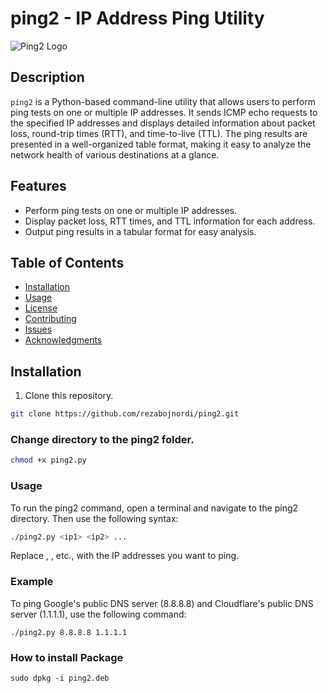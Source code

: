# ping2 - IP Address Ping Utility

![Ping2 Logo](path/to/your/ping2_logo.png)

## Description

`ping2` is a Python-based command-line utility that allows users to perform ping tests on one or multiple IP addresses. It sends ICMP echo requests to the specified IP addresses and displays detailed information about packet loss, round-trip times (RTT), and time-to-live (TTL). The ping results are presented in a well-organized table format, making it easy to analyze the network health of various destinations at a glance.

## Features

- Perform ping tests on one or multiple IP addresses.
- Display packet loss, RTT times, and TTL information for each address.
- Output ping results in a tabular format for easy analysis.

## Table of Contents

- [Installation](#installation)
- [Usage](#usage)
- [License](#license)
- [Contributing](#contributing)
- [Issues](#issues)
- [Acknowledgments](#acknowledgments)

## Installation

1. Clone this repository.

```bash
git clone https://github.com/rezabojnordi/ping2.git
```

### Change directory to the ping2 folder.
```bash
chmod +x ping2.py
```
### Usage
To run the ping2 command, open a terminal and navigate to the ping2 directory. Then use the following syntax:
``` bash
./ping2.py <ip1> <ip2> ...

```
Replace <ip1>, <ip2>, etc., with the IP addresses you want to ping.


### Example
To ping Google's public DNS server (8.8.8.8) and Cloudflare's public DNS server (1.1.1.1), use the following command:
```
./ping2.py 8.8.8.8 1.1.1.1

```
### How to install Package
```
sudo dpkg -i ping2.deb
```
